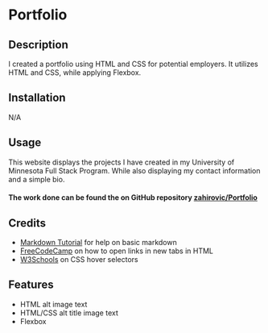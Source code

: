 # Portfolio

## Description

I created a portfolio using HTML and CSS for potential employers. It utilizes HTML and CSS, while applying Flexbox. 

## Installation

N/A

## Usage 

This website displays the projects I have created in my University of Minnesota Full Stack Program. While also displaying my contact information and a simple bio. 


#### The work done can be found the on GitHub repository [zahirovic/Portfolio](https://github.com/zahirovic/Portfolio)



## Credits

- [Markdown Tutorial](https://www.markdowntutorial.com/) for help on basic markdown 
- [FreeCodeCamp](https://www.freecodecamp.org/news/how-to-use-html-to-open-link-in-new-tab/) on how to open links in new tabs in HTML
- [W3Schools](https://www.w3schools.com/cssref/sel_hover.asp) on CSS hover selectors

## Features

- HTML alt image text
- HTML/CSS alt title image text 
- Flexbox

